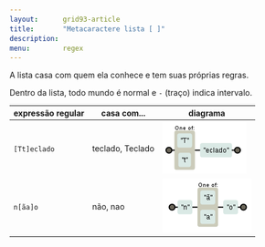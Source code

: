 ```yaml
---
layout:      grid93-article
title:       "Metacaractere lista [ ]"
description: 
menu:        regex
---
```


A lista casa com quem ela conhece e tem suas próprias regras.

Dentro da lista, todo mundo é normal e `-` (traço) indica intervalo.

<table>
    <thead>
        <tr>
            <th>expressão regular</th>
            <th>casa com...</th>
            <th>diagrama</th>
        </tr>
    </thead>
    <tbody>
        <tr>
            <td><code>[Tt]eclado</code></td>
            <td>teclado, Teclado</td>
            <td><img src="regex-teclado.png" alt="Figura ilustrando o metacaractere lista" title="Expresão regular: metacaractere lista" /></td>
        </tr>
        <tr>
            <td><code>n[ãa]o</code></td>
            <td>não, nao</td>
            <td><img src="regex-nao.png" alt="Figura ilustrando o metacaractere lista" title="Expresão regular: metacaractere lista" /></td>
        </tr>
    </tbody>
</table>